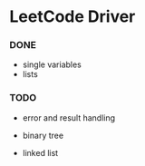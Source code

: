 # LeetCode Driver

### DONE
 - single variables
 - lists

### TODO
 - error and result handling

- binary tree 
- linked list 